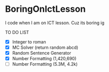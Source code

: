 # BoringOnIctLesson
I code when I am on ICT lesson.
Cuz its boring ig

TO DO LIST
- [x] Integer to roman
- [x] MC Solver (return random abcd)
- [x] Random Sentence Generator
- [x] Number Formatting (1,420,690)
- [ ] Number Formatting (5.3M, 4.2k)
